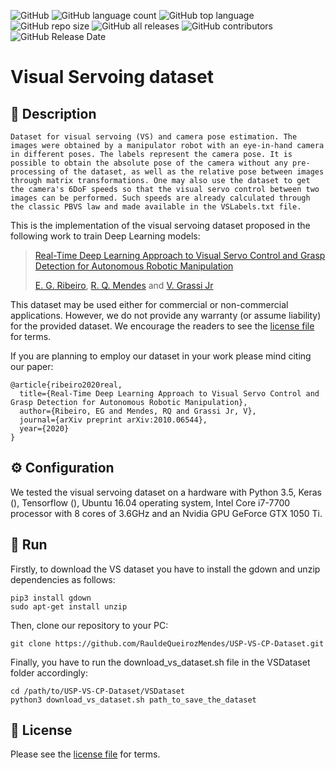 ![GitHub](https://img.shields.io/github/license/RauldeQueirozMendes/USP-VS-CP-Dataset?style=plastic) 
![GitHub language count](https://img.shields.io/github/languages/count/RauldeQueirozMendes/USP-VS-CP-Dataset?style=plastic)
![GitHub top language](https://img.shields.io/github/languages/top/RauldeQueirozMendes/USP-VS-CP-Dataset?style=plastic)
![GitHub repo size](https://img.shields.io/github/repo-size/RauldeQueirozMendes/USP-VS-CP-Dataset?style=plastic)
![GitHub all releases](https://img.shields.io/github/downloads/RauldeQueirozMendes/USP-VS-CP-Dataset/total)
![GitHub contributors](https://img.shields.io/github/contributors/RauldeQueirozMendes/USP-VS-CP-Dataset)
![GitHub Release Date](https://img.shields.io/github/release-date/RauldeQueirozMendes/USP-VS-CP-Dataset)

# Visual Servoing dataset

## :open_book: Description

```
Dataset for visual servoing (VS) and camera pose estimation. The images were obtained by a manipulator robot with an eye-in-hand camera in different poses. The labels represent the camera pose. It is possible to obtain the absolute pose of the camera without any pre-processing of the dataset, as well as the relative pose between images through matrix transformations. One may also use the dataset to get the camera's 6DoF speeds so that the visual servo control between two images can be performed. Such speeds are already calculated through the classic PBVS law and made available in the VSLabels.txt file.

```

This is the implementation of the visual servoing dataset proposed in the following work to train Deep Learning models:

> [Real-Time Deep Learning Approach to Visual Servo Control and Grasp Detection for Autonomous Robotic Manipulation](https://arxiv.org/abs/2010.06544)
>
> [E. G. Ribeiro](eduardogr@usp.br), [R. Q. Mendes](raulmendes@usp.br) and [V. Grassi Jr](vgrassi@usp.br)

This dataset may be used either for commercial or non-commercial applications. However, we do not provide any warranty (or assume liability) for the provided dataset. We encourage the readers to see the [license file](LICENSE) for terms.

If you are planning to employ our dataset in your work please mind citing our paper:

```
@article{ribeiro2020real,
  title={Real-Time Deep Learning Approach to Visual Servo Control and Grasp Detection for Autonomous Robotic Manipulation},
  author={Ribeiro, EG and Mendes, RQ and Grassi Jr, V},
  journal={arXiv preprint arXiv:2010.06544},
  year={2020}
}
```
## :gear: Configuration

We tested the visual servoing dataset on a hardware with Python 3.5, Keras (), Tensorflow (), Ubuntu 16.04 operating system, Intel Core  i7-7700 processor with 8 cores of 3.6GHz and an Nvidia GPU GeForce GTX 1050 Ti. 

## :floppy_disk: Run

Firstly, to download the VS dataset you have to install the gdown and unzip dependencies as follows:

```shell
pip3 install gdown
sudo apt-get install unzip
```

Then, clone our repository to your PC:

```shell
git clone https://github.com/RauldeQueirozMendes/USP-VS-CP-Dataset.git
```

Finally, you have to run the download_vs_dataset.sh file in the VSDataset folder accordingly:

```shell
cd /path/to/USP-VS-CP-Dataset/VSDataset
python3 download_vs_dataset.sh path_to_save_the_dataset
```

## :closed_lock_with_key: License
Please see the [license file](LICENSE) for terms.
